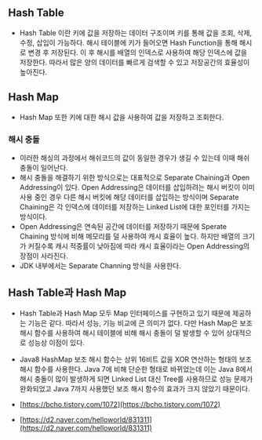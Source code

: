 ## Hash Table
- Hash Table 이란 키에 값을 저장하는 데이터 구조이며 키를 통해 값을 조회, 삭제, 수정, 삽입이 가능하다.
해시 테이블에 키가 들어오면 Hash Function을 통해 해시로 변경 후 저장된다.
이 후 해시를 배열의 인덱스로 사용하여 해당 인덱스에 값을 저장한다.
따라서 많은 양의 데이터를 빠르게 검색할 수 있고 저장공간의 효율성이 높아진다.

## Hash Map
- Hash Map 또한 키에 대한 해시 값을 사용하여 값을 저장하고 조회한다.

### 해시 충돌
- 이러한 해싱의 과정에서 해쉬코드의 값이 동일한 경우가 생길 수 있는데 이때 해쉬 충돌이 일어난다.
- 해시 충돌을 해결하기 위한 방식으로는 대표적으로 Separate Chaining과 Open Addressing이 있다. 
  Open Addressing은 데이터를 삽입하려는 해시 버킷이 이미 사용 중인 경우 다른 해시 버킷에 해당 데이터를 삽입하는 방식이며
  Separate Chaining은 각 인덱스에 데이터를 저장하는 Linked List에 대한 포인터를 가지는 방식이다.
- Open Addressing은 연속된 공간에 데이터를 저장하기 때문에 Sperate Chaining 방식에 비해 메모리를 덜 사용하여 캐시 효율이 높다. 
  하지만 배열의 크기가 커질수록 캐시 적중률이 낮아짐에 따라 캐시 효율이라는 Open Addressing의 장점이 사라진다.
- JDK 내부에서는 Separate Channing 방식을 사용한다.

## Hash Table과 Hash Map
- Hash Table과 Hash Map 모두 Map 인터페이스를 구현하고 있기 때문에 제공하는 기능은 같다. 따라서 성능, 기능 비교에 큰 의미가 없다.
다만 Hash Map은 보조 해시 함수를 사용하여 해시 테이블에 비해 해시 충돌이 덜 발생할 수 있어 상대적으로 성능상 이점이 있다.
- Java8 HashMap 보조 해시 함수는 상위 16비트 값을 XOR 연산하는 형태의 보조 해시 함수를 사용한다.
  Java 7에 비해 단순한 형태로 바뀌었는데 이는 Java 8에서 해시 충돌이 많이 발생하게 되면 Linked List 대신 Tree를 사용하므로
  성능 문제가 완화되었고 Java 7까지 사용했던 보조 해시 함수의 효과가 크지 않았기 때문이다.

- [https://bcho.tistory.com/1072](https://bcho.tistory.com/1072)
- [https://d2.naver.com/helloworld/831311](https://d2.naver.com/helloworld/831311)

